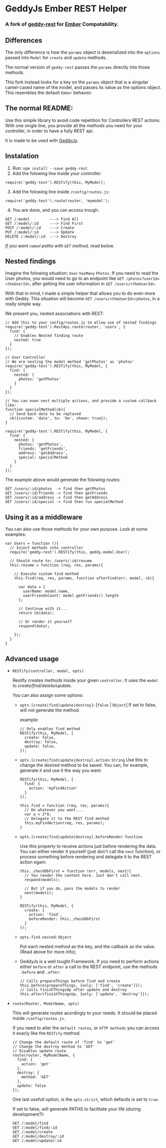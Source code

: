 # GeddyJs Ember REST Helper

### A fork of [geddy-rest](https://www.npmjs.com/package/geddy-rest) for [Ember](emberjs.com) Compatability.

## Differences

The only difference is how the `params` object is deserialized into the `options` passed into `Model` for `create` and `update` methods.

The normal version of `geddy-rest` passes the `params` directly into those methods.

This fork instead looks for a key on the `params` object that is a singular camel-cased name of the model, and passes its value as the options object.  This resembles the default `Ember` behavior.

## The normal README:

Use this simple library to avoid code repetition for Controllers REST actions. With one single line, you provide all the methods you need for your controller, in order to have a fully REST api.

It is made to be used with [GeddyJs](http://geddyjs.org/).

## Instalation

1. Run: `npm install --save geddy-rest`
2. Add the folowing line inside your controller:

  ```
  require('geddy-test').RESTify(this, MyModel);
  ```

3. Add the folowing line inside `/config/routes.js`:

  ```
  require('geddy-test').route(router, 'mymodel');
  ```

4. You are done, and you can access trough:
  ```
  GET /:model         ---> Find All
  GET /:model/:id     ---> Find First
  POST /:model/:id    ---> Create
  PUT /:model/:id     ---> Update
  DELETE /:model/:id  ---> Destroy
  ```

  _If you want `named` paths with `GET` method, read below._


## Nested findings

Imagine the folowing situation: `User` `hasMany` `Photos`. If you need to read the User photos, you would need to go to an endpoint like `GET /photos?userId=<theUserId>`, after getting the user information in `GET /users/<theUserId>`.

With that in mind, I made a simple helper that allows you to do even more with Geddy. This situation will become `GET /users/<theUserId>/photos`, in a really simple way.

We present you, nested associations with REST:

```
// Add this to your config/routes.js to allow use of nested findings
require('geddy-test').RestApi.route(router, 'users', {
  find: {
    // Enables Nested finding route
    nested: true
  }
});

// User Controller
// We are nesting the model method 'getPhotos' as 'photos'
require('geddy-test').RESTify(this, MyModel, {
  find: {
    nested: {
      photos: 'getPhotos'
    }
  }
});

// You can even nest multiple actions, and provide a custom callback like:
function specialMethod(cb){
  // Send back data to be replaced
  cb({custom: 'data', to: 'be', shown: true});
}

require('geddy-test').RESTify(this, MyModel, {
  find: {
    nested: {
      photos: 'getPhotos',
      friends: 'getFriends',
      address: 'getAddress',
      special: specialMethod
    }
  }
});
```

The example above would generate the folowing routes:
```
GET /users/:id/photos  -> find then getPhotos
GET /users/:id/friends -> find then getFriends
GET /users/:id/address -> find then getAddress
GET /users/:id/special -> find then run specialMethod
```

## Using it as a middleware

You can also use those methods for your own purpose. Look at some examples:

```
var Users = function (){
  // Inject methods into controller
  require('geddy-rest').RESTify(this, geddy.model.User);

  // Should route to: /users/:id/resume
  this.resume = function (req, res, params){

    // Execute custom find method
    this.find(req, res, params, function afterFind(err, model, cb){

      var data = {
        userName: model.name,
        userFriendsCount: model.getFriends().length
      };

      // Continue with it...
      return cb(data);

      // Or render it yourself
      respond(data);

    });
  }
}
```

## Advanced usage

- `RESTify(controller, model, opts)`

  Restify creates methods inside your given `controller`. It uses the `model` to _create/find/delete/update_.

  You can also assign some options:

  - `opts.[create|find|update|destroy]`: [`false` | `Object`]
    If set to false, will not generate the method.

    example:
    ```
    // Only enables find method
    RESTify(this, MyModel, {
      create: false,
      destroy: false,
      update: false,
    });
    ```

  - `opts.[create|find|update|destroy].action`: `String`
    Use this to change the desired method to be saved. You can, for example, generate it and use it the way you want:
    ```
    RESTify(this, MyModel, {
      find: {
        action: 'myFindAction'
      }
    });

    this.find = function (req, res, params){
      // Do whatever you want....
      var a = 2*9;
      // Delegate it to the REST find method
      this.myFindAction(req, res, params);
    }
    ```


  - `opts.[create|find|update|destroy].beforeRender`: `function`

    Use this property to receive actions just before rendering the data. You can either render it yourself (just don't call the `next` function), or process something before rendering and delegate it to the REST action egain:
    ```
    this._checkDbFirst = function (err, models, next){
      // You render the content here. Just don't call next.
      respond(models);

      // But if you do, pass the models to render
      next(models);
    }

    RESTify(this, MyModel, {
      create: {
        action: 'find',
        beforeRender: this._checkDbFirst
      }
    });
    ```

  - `opts.find.nested`: `Object`

    Put each nested method as the key, and the callback as the value. (Read above for more info);


  - GeddyJs is a well tought Framework. If you need to perform actions either `before` or `after` a call to the REST endpoint, use the methods `.before` and `.after`:
    ```
    // Calls prepareThings before find and create
    this.before(prepareThings, {only: ['find', 'create']});
    // Calls finishThingsUp after update and destroy
    this.after(finishThingsUp, {only: ['update', 'destroy']});
    ```

- `route(Router, ModelName, opts)`

  This will generate routes acordingly to your needs. It should be placed inside `/config/routes.js`.

  If you need to alter the `default routes`, or `HTTP methods` you can access it exacly like the `RESTify` method:
  ```
  // Change the default route of 'find' to 'get'
  // Change the destroy method to 'GET'
  // Disables update route
  route(router, MyModelName, {
    find: {
      action: 'get'
    },
    destroy: {
      method: 'GET'
    },
    update: false
  });
  ```

  One last usefull option, is the `opts.strict`, which defaults is set to `true`.

  If set to false, will generate PATHS to facilitate your life (during development?):
  ```
  GET /:model/find
  GET /:model/find/:id
  GET /:model/create
  GET /:model/destroy/:id
  GET /:model/update/:id
  ```
